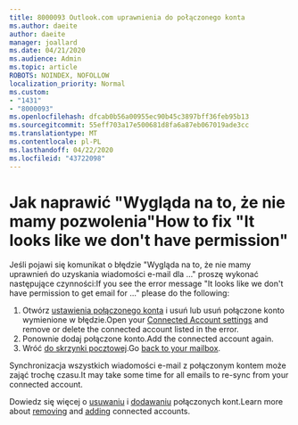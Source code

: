 ```yaml
---
title: 8000093 Outlook.com uprawnienia do połączonego konta
ms.author: daeite
author: daeite
manager: joallard
ms.date: 04/21/2020
ms.audience: Admin
ms.topic: article
ROBOTS: NOINDEX, NOFOLLOW
localization_priority: Normal
ms.custom:
- "1431"
- "8000093"
ms.openlocfilehash: dfcab0b56a00955ec90b45c3897bff36feb95b13
ms.sourcegitcommit: 55eff703a17e500681d8fa6a87eb067019ade3cc
ms.translationtype: MT
ms.contentlocale: pl-PL
ms.lasthandoff: 04/22/2020
ms.locfileid: "43722098"
---
```

# <a name="how-to-fix-it-looks-like-we-dont-have-permission"></a><span data-ttu-id="1c0cd-102">Jak naprawić "Wygląda na to, że nie mamy pozwolenia"</span><span class="sxs-lookup"><span data-stu-id="1c0cd-102">How to fix "It looks like we don't have permission"</span></span>

<span data-ttu-id="1c0cd-103">Jeśli pojawi się komunikat o błędzie "Wygląda na to, że nie mamy uprawnień do uzyskania wiadomości e-mail dla ..." proszę wykonać następujące czynności:</span><span class="sxs-lookup"><span data-stu-id="1c0cd-103">If you see the error message "It looks like we don't have permission to get email for ..." please do the following:</span></span>

1. <span data-ttu-id="1c0cd-104">Otwórz [ustawienia połączonego konta](https://outlook.live.com/mail/options/mail/accounts) i usuń lub usuń połączone konto wymienione w błędzie.</span><span class="sxs-lookup"><span data-stu-id="1c0cd-104">Open your [Connected Account settings](https://outlook.live.com/mail/options/mail/accounts) and remove or delete the connected account listed in the error.</span></span>
2. <span data-ttu-id="1c0cd-105">Ponownie dodaj połączone konto.</span><span class="sxs-lookup"><span data-stu-id="1c0cd-105">Add the connected account again.</span></span>
3. <span data-ttu-id="1c0cd-106">Wróć [do skrzynki pocztowej](https://outlook.live.com/mail/inbox).</span><span class="sxs-lookup"><span data-stu-id="1c0cd-106">Go [back to your mailbox](https://outlook.live.com/mail/inbox).</span></span>

<span data-ttu-id="1c0cd-107">Synchronizacja wszystkich wiadomości e-mail z połączonym kontem może zająć trochę czasu.</span><span class="sxs-lookup"><span data-stu-id="1c0cd-107">It may take some time for all emails to re-sync from your connected account.</span></span>

<span data-ttu-id="1c0cd-108">Dowiedz się więcej o [usuwaniu](https://support.office.com/article/0b9a6b95-ff1b-46c1-bf60-d6b3b82c5ac8?wt.mc_id=Office_Outlook_com_Alchemy) i [dodawaniu](https://support.office.com/article/c5224df4-5885-4e79-91ba-523aa743f0ba?wt.mc_id=Office_Outlook_com_Alchemy) połączonych kont.</span><span class="sxs-lookup"><span data-stu-id="1c0cd-108">Learn more about [removing](https://support.office.com/article/0b9a6b95-ff1b-46c1-bf60-d6b3b82c5ac8?wt.mc_id=Office_Outlook_com_Alchemy) and [adding](https://support.office.com/article/c5224df4-5885-4e79-91ba-523aa743f0ba?wt.mc_id=Office_Outlook_com_Alchemy) connected accounts.</span></span>